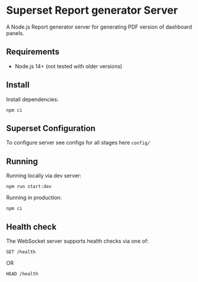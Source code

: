 # Superset Report generator Server

A Node.js Report generator server for generating PDF version of dashboard panels.

## Requirements

- Node.js 14+ (not tested with older versions)


## Install

Install dependencies:
```
npm ci
```

## Superset Configuration

To configure server see configs for all stages here `config/`

## Running

Running locally via dev server:
```
npm run start:dev
```

Running in production:
```
npm ci
```

## Health check

The WebSocket server supports health checks via one of:

```
GET /health
```

OR

```
HEAD /health
```
